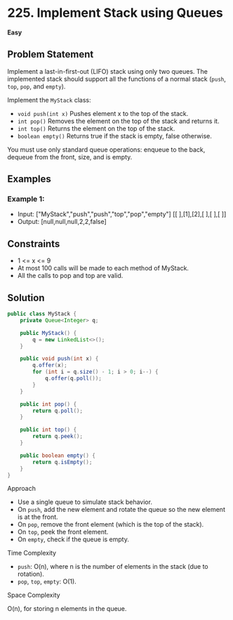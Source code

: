 # 225. Implement Stack using Queues
**Easy**

## Problem Statement
Implement a last-in-first-out (LIFO) stack using only two queues. The implemented stack should support all the functions of a normal stack (`push`, `top`, `pop`, and `empty`).

Implement the `MyStack` class:
- `void push(int x)` Pushes element x to the top of the stack.
- `int pop()` Removes the element on the top of the stack and returns it.
- `int top()` Returns the element on the top of the stack.
- `boolean empty()` Returns true if the stack is empty, false otherwise.

You must use only standard queue operations: enqueue to the back, dequeue from the front, size, and is empty.

## Examples
### Example 1:
- Input: ["MyStack","push","push","top","pop","empty"] [[ ],[1],[2],[ ],[ ],[ ]]
- Output: [null,null,null,2,2,false]

## Constraints
- 1 <= x <= 9
- At most 100 calls will be made to each method of MyStack.
- All the calls to pop and top are valid.

## Solution
```java
public class MyStack {
	private Queue<Integer> q;

	public MyStack() {
		q = new LinkedList<>();
	}

	public void push(int x) {
		q.offer(x);
		for (int i = q.size() - 1; i > 0; i--) {
			q.offer(q.poll());
		}
	}

	public int pop() {
		return q.poll();
	}

	public int top() {
		return q.peek();
	}

	public boolean empty() {
		return q.isEmpty();
	}
}
```

Approach

- Use a single queue to simulate stack behavior.
- On `push`, add the new element and rotate the queue so the new element is at the front.
- On `pop`, remove the front element (which is the top of the stack).
- On `top`, peek the front element.
- On `empty`, check if the queue is empty.

Time Complexity

- `push`: O(n), where n is the number of elements in the stack (due to rotation).
- `pop`, `top`, `empty`: O(1).

Space Complexity

O(n), for storing n elements in the queue.
